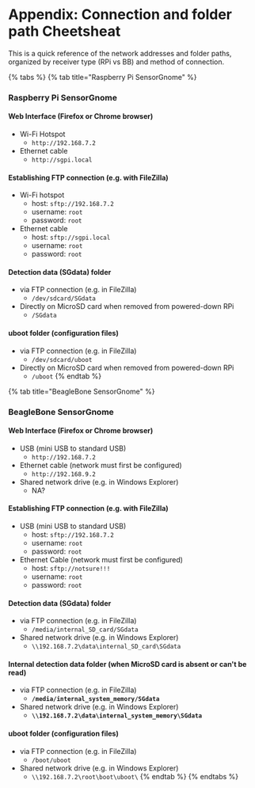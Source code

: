 # Appendix: Connection and folder path Cheetsheat

This is a quick reference of the network addresses and folder paths, organized by receiver type \(RPi vs BB\) and method of connection.

{% tabs %}
{% tab title="Raspberry Pi SensorGnome" %}
### Raspberry Pi SensorGnome

#### Web Interface \(Firefox or Chrome browser\)

* Wi-Fi Hotspot
  * `http://192.168.7.2`
* Ethernet cable
  * `http://sgpi.local`

#### Establishing FTP connection \(e.g. with FileZilla\)

* Wi-Fi hotspot
  * host: `sftp://192.168.7.2`
  * username: `root`
  * password: `root`
* Ethernet cable
  * host: `sftp://sgpi.local`
  * username: `root`
  * password: `root`

#### Detection data \(SGdata\) folder

* via FTP connection \(e.g. in FileZilla\)
  * `/dev/sdcard/SGdata`
* Directly on MicroSD card when removed from powered-down RPi
  * `/SGdata`

#### uboot folder \(configuration files\)

* via FTP connection \(e.g. in FileZilla\)
  * `/dev/sdcard/uboot`
* Directly on MicroSD card when removed from powered-down RPi
  * `/uboot`
{% endtab %}

{% tab title="BeagleBone SensorGnome" %}
### BeagleBone SensorGnome

#### Web Interface \(Firefox or Chrome browser\)

* USB \(mini USB to standard USB\)
  * `http://192.168.7.2`
* Ethernet cable \(network must first be configured\)
  * `http://192.168.9.2`
* Shared network drive \(e.g. in Windows Explorer\)
  * NA?

#### Establishing FTP connection \(e.g. with FileZilla\)

* USB \(mini USB to standard USB\)
  * host: `sftp://192.168.7.2`
  * username: `root`
  * password: `root`
* Ethernet Cable \(network must first be configured\)
  * host: `sftp://notsure!!!`
  * username: `root`
  * password: `root`

#### Detection data \(SGdata\) folder

* via FTP connection \(e.g. in FileZilla\)
  * `/media/internal_SD_card/SGdata`
* Shared network drive \(e.g. in Windows Explorer\)
  * `\\192.168.7.2\data\internal_SD_card\SGdata`

#### Internal detection data folder \(when MicroSD card is absent or can't be read\)

* via FTP connection \(e.g. in FileZilla\)
  * **`/media/internal_system_memory/SGdata`**
* Shared network drive \(e.g. in Windows Explorer\)
  * **`\\192.168.7.2\data\internal_system_memory\SGdata`**

#### uboot folder \(configuration files\)

* via FTP connection \(e.g. in FileZilla\)
  * `/boot/uboot`
* Shared network drive \(e.g. in Windows Explorer\)
  * `\\192.168.7.2\root\boot\uboot\`
{% endtab %}
{% endtabs %}

